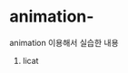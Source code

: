 # animation-
animation 이용해서 실습한 내용
1. licat
<!DOCTYPE html>
<html lang="ko-KR">
  <head>
    <meta charset="UTF-8" />
    <meta name="viewport" content="width=device-width, initial-scale=1.0" />
    <title></title>
    <style>
      .licat {
        width: 168px;
        height: 200px;
        border: 4px solid deepskyblue;
        background-image: url(./images/licat.png);
        background-repeat: no-repeat;
        background-size: auto 100%;
        background-position: left top;

        animation-name: move-licat;
        animation-duration: 1s;
        animation-timing-function: steps(6);
        animation-iteration-count: infinite;
      }

      @keyframes move-licat {
        100% {
          background-position: right bottom;
        }
      }
    </style>
  </head>
  <body>
    <div class="licat"></div>
  </body>
</html>

![move-licat](https://github.com/user-attachments/assets/efd4b617-62d8-48ae-bc0b-c954b099044a)


2. cat
   <!DOCTYPE html>
<html lang="ko-KR">
  <head>
    <meta charset="UTF-8" />
    <meta name="viewport" content="width=device-width, initial-scale=1.0" />
    <title>animation 실습</title>
    <style>
      .cat {
        width: 313px;
        height: 436px;
        background-size: auto 100%;

        animation-name: move-cat;
        animation-duration: 2s;
        animation-direction: alternate;
        animation-iteration-count: infinite;

        animation-timing-function: ease;
      }

      @keyframes move-cat {
        0% {
          background-image: url(./images/cat/3.png);
          transform: translateX(0);
        }

        25% {
          background-image: url(./images/cat/2.png);
          transform: translateX(100px);
        }

        50% {
          background-image: url(./images/cat/1.png);
          transform: translateX(200px);
        }

        75% {
          background-image: url(./images/cat/2.png);
          transform: translateX(300px);
        }

        100% {
          background-image: url(./images/cat/3.png);
          transform: translateX(400px);
        }
      }
    </style>
  </head>
  <body>
    <div class="cat"></div>
  </body>
</html>

![move-cat](https://github.com/user-attachments/assets/6346356a-dbd4-4dca-bba2-d5687cd75402)

3. cafe
   <!DOCTYPE html>
<html lang="ko-KR">
  <head>
    <meta charset="UTF-8" />
    <meta name="viewport" content="width=device-width, initial-scale=1.0" />
    <title>cafe건물 올라오는 애니메이션</title>
    <style>
      .cafe {
        width: 116px;
        height: 180px;
        background-image: url(./images/cafe.png);
        background-size: auto;
        background-repeat: no-repeat;
        background-position: left bottom;

        animation-name: move-cafe;
        animation-duration: 6s;
        animation-iteration-count: infinite;
        animation-timing-function: linear;
        animation-timing-function: steps(33);
      }

      @keyframes move-cafe {
        100% {
          background-position: right top;
        }
      }
    </style>
  </head>
  <body>
    <div class="cafe"></div>
  </body>
</html>

![move-cafe](https://github.com/user-attachments/assets/708fe9c1-4909-47d3-a10f-28b114b3582e)

4. 시계
   <!DOCTYPE html>
<html lang="ko-KR">
  <head>
    <meta charset="UTF-8" />
    <meta name="viewport" content="width=device-width, initial-scale=1.0" />
    <title>시계 실습</title>
    <style>
      .container {
        width: 300px;
        height: 300px;
        background-color: rgb(62, 111, 172);
        border-radius: 90px;
        position: relative;
      }

      .sec {
        width: 10px;
        height: 130px;
        background-color: brown;
        z-index: 100;
        position: absolute;
        top: calc(50% - 130px);
        left: calc(50% - 10px);
        transform-origin: bottom;

        animation-name: move-clock;
        animation-iteration-count: infinite;
        animation-duration: 60s;
        animation-timing-function: steps(60);
      }

      .min {
        width: 12px;
        height: 110px;
        background-color: black;
        z-index: 200;
        position: absolute;
        top: calc(50% - 110px);
        left: calc(50% - 10px);
        transform-origin: bottom;
        animation-name: move-clock;
        animation-iteration-count: infinite;
        animation-duration: 120s;
      }

      .hour {
        width: 14px;
        height: 100px;
        background-color: salmon;
        z-index: 300;
        position: absolute;
        top: calc(50% - 100px);
        left: calc(50% - 10px);
        transform-origin: bottom;
        animation-name: move-clock;
        animation-iteration-count: infinite;
        animation-duration: 240s;
      }

      @keyframes move-clock {
        from {
          transform: rotate(0);
        }

        to {
          transform: rotate(360deg);
        }
      }
    </style>
  </head>
  <body>
    <article class="container">
      <div class="sec"></div>
      <div class="min"></div>
      <div class="hour"></div>
    </article>
  </body>
</html>

![move-clock](https://github.com/user-attachments/assets/844f7ef5-0043-437b-af73-25188d42328e)
